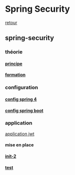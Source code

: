 # Spring Security

[retour](../index-spring.md)

## spring-security

### théorie

#### [principe](./principe/spring-security.md)

#### <a href="./Formation%20Spring%20Security.pdf" target="_blanck">formation</a>

### configuration

#### [config spring 4](./mise-en-place/config-sp4/config-sp4.md)

#### [config spring boot](./mise-en-place/config-sp4/config-spb.md)

### application

[application jwt](./http/connexion-jwt-application/spring-security-jwt-application.md)

#### mise en place

#### [init-2](./mise-en-place/init-spring-security.md)

#### [test](./mise-en-place/how-to-test.md)
